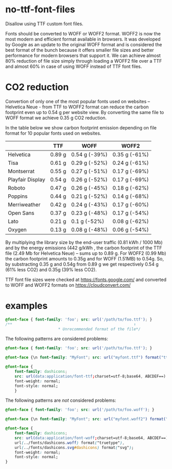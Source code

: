 # no-ttf-font-files

Disallow using TTF custom font files.

Fonts should be converted to WOFF or WOFF2 format. WOFF2 is now the most modern and efficient format available in browsers. It was developed by Google as an update to the original WOFF format and is considered the best format of the bunch because it offers smaller file sizes and better performance for modern browsers that support it. We can achieve almost 80% reduction of file size simply through loading a WOFF2 file over a TTF and almost 60% in case of using WOFF instead of TTF font files.

# CO2 reduction

Convertion of only one of the most popular fonts used on websites – Helvetica Neue - from TTF to WOFF2 format can reduce the carbon footprint even up to 0.54 g per website view. By converting the same file to WOFF format we achieve 0.35 g CO2 reduction.

In the table below we show carbon footprint emission depending on file format for 10 popular fonts used on websites.

|                  | TTF    | WOFF          | WOFF2         |
|------------------|--------|---------------|---------------|
| Helvetica        | 0.89 g | 0.54 g (-39%) | 0.35 g (-61%) |
| Tisa             | 0.61 g | 0.29 g (-52%) | 0.24 g (-61%) |
| Montserrat       | 0.55 g | 0.27 g (-51%) | 0.17 g (-69%) |
| Playfair Display | 0.54 g | 0.26 g (-52%) | 0.17 g (-69%) |
| Roboto           | 0.47 g | 0.26 g (-45%) | 0.18 g (-62%) |
| Poppins          | 0.44 g | 0.21 g (-52%) | 0.14 g (-68%) |
| Merriweather     | 0.42 g | 0.24 g (-43%) | 0.17 g (-60%) |
| Open Sans        | 0.37 g | 0.23 g (-48%) | 0.17 g (-54%) |
| Lato             | 0.21 g | 0.1 g  (-52%) | 0.08 g (-62%) |
| Oxygen           | 0.13 g | 0.08 g (-48%) | 0.06 g (-54%) |

By multiplying the library size by the end-user traffic (0.81 kWh / 1000 Mb) and by the energy emissions (442 g/kWh , the carbon footprint of the TTF file (2.49 Mb for Helvetica Neue) – sums up to 0.89 g. For WOFF2 (0.99 Mb) the carbon footprint amounts to 0.35g and for WOFF (1.51MB) to 0.54g. So, by substracting 0.35 g and 0.54g from 0.89 g we get respectively 0.54 g (61% less CO2) and 0.35g (39% less CO2).

TTF font file sizes were checked at https://fonts.google.com/ and converted to WOFF and WOFF2 formats on https://cloudconvert.com/

# examples

<!-- prettier-ignore -->
```css
@font-face { font-family: 'foo'; src: url('/path/to/foo.ttf'); }
/**                                                     ↑
                       * Unrecommended format of the file*/
```

The following patterns are considered problems:

<!-- prettier-ignore -->
```css
@font-face { font-family: 'foo'; src: url('/path/to/foo.ttf'); }
```

<!-- prettier-ignore -->
```css
@font-face {\n font-family: "MyFont"; src: url("myfont.ttf") format("ttf");\n}
```

<!-- prettier-ignore -->
```css
@font-face {
	font-family: dashicons;
	src: url(data:application/font-ttf;charset=utf-8;base64, ABCDEF==) format("ttf");
	font-weight: normal;
	font-style: normal;
	}
```

The following patterns are _not_ considered problems:

<!-- prettier-ignore -->
```css
@font-face { font-family: 'foo'; src: url('/path/to/foo.woff'); }
```

<!-- prettier-ignore -->
```css
@font-face {\n font-family: "MyFont"; src: url("myfont.woff2") format("woff2");\n}
```

<!-- prettier-ignore -->
```css
@font-face {
	font-family: dashicons;
	src: url(data:application/font-woff;charset=utf-8;base64, ABCDEF==) format("woff"),
	url(../fonts/dashicons.woff) format("truetype"),
	url(../fonts/dashicons.svg#dashicons) format("svg");
	font-weight: normal;
	font-style: normal;
}
```
